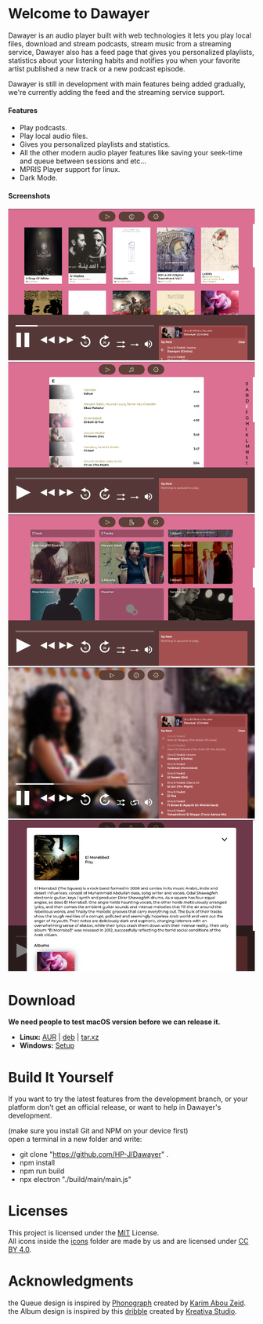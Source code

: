 # Welcome to Dawayer

Dawayer is an audio player built with web technologies it lets you play local files, download and stream podcasts, stream music from a streaming service, Dawayer also has a feed page that gives you personalized playlists, statistics about your listening habits and notifies you when your favorite artist published a new track or a new podcast episode.

Dawayer is still in development with main features being added gradually, we're currently adding the feed and the streaming service support.

#### Features
- Play podcasts.
- Play local audio files.
- Gives you personalized playlists and statistics.
- All the other modern audio player features like saving your seek-time and queue between sessions and etc...
- MPRIS Player support for linux.
- Dark Mode.

#### Screenshots
![Albums Page](pictures/albums.png)
![Tracks Page](pictures/tracks.png)
![Artists Page](pictures/artists.png)
![Now Playing Page](pictures/playing.png)
![Artist's Page](pictures/artistOverlay.png)

# Download

**We need people to test macOS version before we can release it.**

- **Linux:**
[AUR](https://aur.archlinux.org/packages/dawayer) |
[deb](https://github.com/HP-J/Dawayer/releases/download/70879867/Dawayer.deb) |
[tar.xz](https://github.com/HP-J/Dawayer/releases/download/70879867/Dawayer.tar.xz)
- **Windows:**
[Setup](https://github.com/HP-J/Dawayer/releases/download/70879867/Dawayer-Setup.exe)

# Build It Yourself
If you want to try the latest features from the development branch, or your platform don't get an official release, or want to help in Dawayer's development.  

(make sure you install Git and NPM on your device first)  
open a terminal in a new folder and write:

- git clone "https://github.com/HP-J/Dawayer" .  
- npm install  
- npm run build  
- npx electron "./build/main/main.js"

# Licenses
This project is licensed under the [MIT](https://github.com/HP-J/Dawayer/blob/development/LICENSE) License.  
All icons inside the [icons](https://github.com/HP-J/Dawayer/tree/development/assets) folder are made by us and are licensed under [CC BY 4.0](https://creativecommons.org/licenses/by/4.0/).

# Acknowledgments
the Queue design is inspired by [Phonograph](https://play.google.com/store/apps/details?id=com.kabouzeid.gramophone) created by [Karim Abou Zeid](https://kabouzeid.com/).  
the Album design is inspired by this [dribble](https://dribbble.com/shots/4579038-Foodiefit-Interaction-studio-included) created by [Kreativa Studio](https://dribbble.com/KreativaStudio/).  
